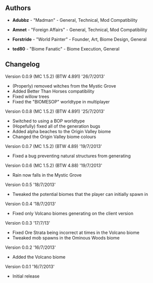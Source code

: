 ## Authors 

- **Adubbz** - "Madman" - General, Technical, Mod Compatibility

- **Amnet** - "Foreign Affairs" - General, Technical, Mod Compatibility

- **Forstride** - "World Painter" - Founder, Art, Biome Design, General

- **ted80** - "Biome Fanatic" - Biome Execution, General

## Changelog 

Version 0.0.9 (MC 1.5.2) (BTW 4.891) '26/7/2013'
- (Properly) removed witches from the Mystic Grove
- Added Better Than Horses compatibility
- Fixed willow trees
- Fixed the "BIOMESOP" worldtype in multiplayer

Version 0.0.8 (MC 1.5.2) (BTW 4.891) '25/7/2013'
- Switched to using a BOP worldtype
- (Hopefully) fixed all of the generation bugs
- Added alpha beaches to the Origin Valley biome
- Changed the Origin Valley biome colours

Version 0.0.7 (MC 1.5.2) (BTW 4.89) '19/7/2013'
- Fixed a bug preventing natural structures from generating

Version 0.0.6 (MC 1.5.2) (BTW 4.88) '19/7/2013'
- Rain now falls in the Mystic Grove

Version 0.0.5 '18/7/2013'
- Tweaked the potential biomes that the player can initially spawn in

Version 0.0.4 '18/7/2013'
- Fixed only Volcano biomes generating on the client version

Version 0.0.3 '17/7/13'
- Fixed Ore Strata being incorrect at times in the Volcano biome
- Tweaked mob spawns in the Ominous Woods biome

Version 0.0.2 '16/7/2013'
- Added the Volcano biome

Version 0.0.1  '16/7/2013'
- Initial release
